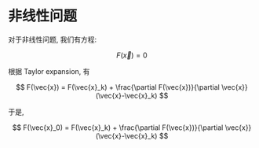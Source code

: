 # 非线性问题

对于非线性问题, 我们有方程:

$$
F(\vec{x}) = 0
$$

根据 Taylor expansion, 有

$$
F(\vec{x}) = F(\vec{x}_k) + \frac{\partial F(\vec{x})}{\partial \vec{x}} (\vec{x}-\vec{x}_k)
$$

于是, 

$$
F(\vec{x}_0) = F(\vec{x}_k) + \frac{\partial F(\vec{x})}{\partial \vec{x}} (\vec{x}-\vec{x}_k)
$$
<!--stackedit_data:
eyJoaXN0b3J5IjpbLTUyMzE0MDRdfQ==
-->